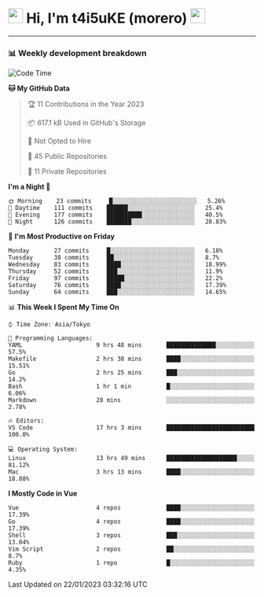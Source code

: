 <!-- Title -->
<h1>
    <img src="https://emojis.slackmojis.com/emojis/images/1600385609/10490/cactuar.gif?1600385609" width="30"/> 
    Hi, I'm t4i5uKE (morero) 
    <img src="https://emojis.slackmojis.com/emojis/images/1600385609/10490/cactuar.gif?1600385609" width="30"/>
</h1>

---

<h3> 📊 Weekly development breakdown </h3>
<!-- waka-readme-stats -->

<!--START_SECTION:waka-->
![Code Time](http://img.shields.io/badge/Code%20Time-1%2C373%20hrs%206%20mins-blue)

**🐱 My GitHub Data** 

> 🏆 11 Contributions in the Year 2023
 > 
> 📦 617.1 kB Used in GitHub's Storage 
 > 
> 🚫 Not Opted to Hire
 > 
> 📜 45 Public Repositories 
 > 
> 🔑 11 Private Repositories  
 > 
**I'm a Night 🦉** 

```text
🌞 Morning    23 commits     █░░░░░░░░░░░░░░░░░░░░░░░░   5.26% 
🌆 Daytime    111 commits    ██████░░░░░░░░░░░░░░░░░░░   25.4% 
🌃 Evening    177 commits    ██████████░░░░░░░░░░░░░░░   40.5% 
🌙 Night      126 commits    ███████░░░░░░░░░░░░░░░░░░   28.83%

```
📅 **I'm Most Productive on Friday** 

```text
Monday       27 commits     █░░░░░░░░░░░░░░░░░░░░░░░░   6.18% 
Tuesday      38 commits     ██░░░░░░░░░░░░░░░░░░░░░░░   8.7% 
Wednesday    83 commits     ████░░░░░░░░░░░░░░░░░░░░░   18.99% 
Thursday     52 commits     ███░░░░░░░░░░░░░░░░░░░░░░   11.9% 
Friday       97 commits     █████░░░░░░░░░░░░░░░░░░░░   22.2% 
Saturday     76 commits     ████░░░░░░░░░░░░░░░░░░░░░   17.39% 
Sunday       64 commits     ███░░░░░░░░░░░░░░░░░░░░░░   14.65%

```


📊 **This Week I Spent My Time On** 

```text
⌚︎ Time Zone: Asia/Tokyo

💬 Programming Languages: 
YAML                     9 hrs 48 mins       ██████████████░░░░░░░░░░░   57.5% 
Makefile                 2 hrs 38 mins       ████░░░░░░░░░░░░░░░░░░░░░   15.51% 
Go                       2 hrs 25 mins       ███░░░░░░░░░░░░░░░░░░░░░░   14.2% 
Bash                     1 hr 1 min          █░░░░░░░░░░░░░░░░░░░░░░░░   6.06% 
Markdown                 28 mins             ░░░░░░░░░░░░░░░░░░░░░░░░░   2.78%

🔥 Editors: 
VS Code                  17 hrs 3 mins       █████████████████████████   100.0%

💻 Operating System: 
Linux                    13 hrs 49 mins      ████████████████████░░░░░   81.12% 
Mac                      3 hrs 13 mins       ████░░░░░░░░░░░░░░░░░░░░░   18.88%

```

**I Mostly Code in Vue** 

```text
Vue                      4 repos             ████░░░░░░░░░░░░░░░░░░░░░   17.39% 
Go                       4 repos             ████░░░░░░░░░░░░░░░░░░░░░   17.39% 
Shell                    3 repos             ███░░░░░░░░░░░░░░░░░░░░░░   13.04% 
Vim Script               2 repos             ██░░░░░░░░░░░░░░░░░░░░░░░   8.7% 
Ruby                     1 repo              █░░░░░░░░░░░░░░░░░░░░░░░░   4.35%

```



 Last Updated on 22/01/2023 03:32:16 UTC
<!--END_SECTION:waka-->
